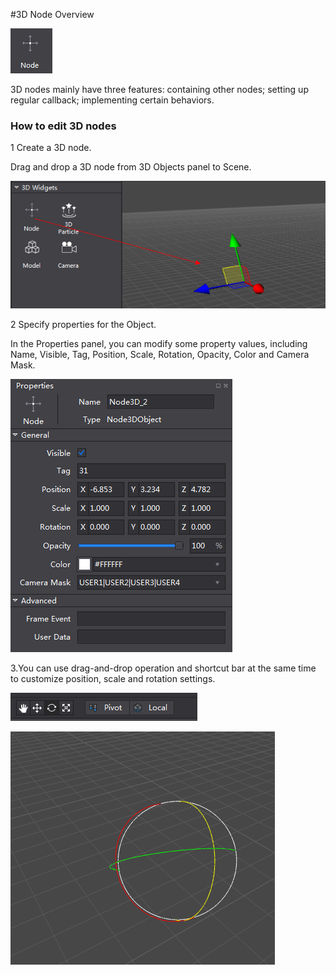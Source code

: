 #3D Node Overview

![image](res_en/image001.png)

3D nodes mainly have three features: containing other nodes; setting up regular callback; implementing certain behaviors. 

### How to edit 3D nodes ###

1 Create a 3D node.

Drag and drop a 3D node from 3D Objects panel to Scene. 

![image](res_en/image002.png)

2 Specify properties for the Object.

In the Properties panel, you can modify some property values, including Name, Visible, Tag, Position, Scale, Rotation, Opacity, Color and Camera Mask. 

![image](res_en/image003.png)

3.You can use drag-and-drop operation and shortcut bar at the same time to customize position, scale and rotation settings. 

![image](res/image004.png)

![image](res/image005.png)
